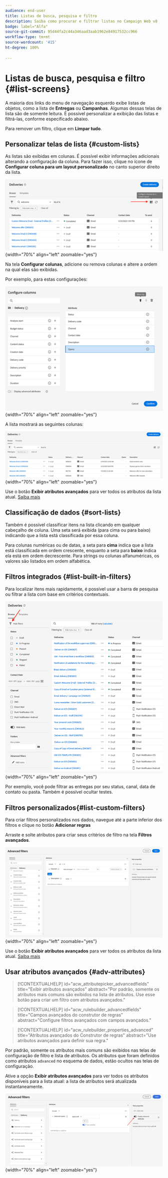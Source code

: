 ```yaml
---
audience: end-user
title: Listas de busca, pesquisa e filtro
description: Saiba como procurar e filtrar listas no Campaign Web v8
badge: label="Alfa"
source-git-commit: 95d44fa2c44a346aad3aab1962e84917532cc966
workflow-type: tm+mt
source-wordcount: '415'
ht-degree: 100%

---
```



# Listas de busca, pesquisa e filtro {#list-screens}

A maioria dos links do menu de navegação esquerdo exibe listas de objetos, como a lista de **Entregas** ou **Campanhas**. Algumas dessas telas de lista são de somente leitura. É possível personalizar a exibição das listas e filtrá-las, conforme especificado abaixo.

Para remover um filtro, clique em **Limpar tudo**.

## Personalizar telas de lista {#custom-lists}

As listas são exibidas em colunas. É possível exibir informações adicionais alterando a configuração da coluna. Para fazer isso, clique no ícone de **Configurar coluna para um layout personalizado** no canto superior direito da lista.

![](assets/config-columns.png){width="70%" align="left" zoomable="yes"}

Na tela **Configurar colunas**, adicione ou remova colunas e altere a ordem na qual elas são exibidas.

Por exemplo, para estas configurações:

![](assets/columns.png){width="70%" align="left" zoomable="yes"}

A lista mostrará as seguintes colunas:

![](assets/column-sample.png){width="70%" align="left" zoomable="yes"}

Use o botão **Exibir atributos avançados** para ver todos os atributos da lista atual. [Saiba mais](#adv-attributes)

## Classificação de dados {#sort-lists}

Também é possível classificar itens na lista clicando em qualquer cabeçalho de coluna. Uma seta será exibida (para cima ou para baixo) indicando que a lista está classificada por essa coluna.

Para colunas numéricas ou de datas, a seta para **cima** indica que a lista está classificada em ordem crescente, enquanto a seta para **baixo** indica ela está em ordem decrescente. Para strings ou colunas alfanuméricas, os valores são listados em ordem alfabética.

## Filtros integrados {#list-built-in-filters}

Para localizar itens mais rapidamente, é possível usar a barra de pesquisa ou filtrar a lista com base em critérios contextuais.

![](assets/filter.png){width="70%" align="left" zoomable="yes"}

Por exemplo, você pode filtrar as entregas por seu status, canal, data de contato ou pasta. Também é possível ocultar testes.

## Filtros personalizados{#list-custom-filters}

Para criar filtros personalizados nos dados, navegue até a parte inferior dos filtros e clique no botão **Adicionar regras**

Arraste e solte atributos para criar seus critérios de filtro na tela **Filtros avançados**.

![](assets/custom-filter.png){width="70%" align="left" zoomable="yes"}

Use o botão **Exibir atributos avançados** para ver todos os atributos da lista atual. [Saiba mais](#adv-attributes)

## Usar atributos avançados {#adv-attributes}

>[!CONTEXTUALHELP]
>id="acw_attributepicker_advancedfields"
>title="Exibir atributos avançados"
>abstract="Por padrão, somente os atributos mais comuns são exibidos na lista de atributos. Use esse botão para criar um filtro com atributos avançados."

>[!CONTEXTUALHELP]
>id="acw_rulebuilder_advancedfields"
>title="Campos avançados do construtor de regras"
>abstract="Configure filtros avançados com campos avançados."

>[!CONTEXTUALHELP]
>id="acw_rulebuilder_properties_advanced"
>title="Atributos avançados do Construtor de regras"
>abstract="Use atributos avançados para definir sua regra."


Por padrão, somente os atributos mais comuns são exibidos nas telas de configuração de filtro e lista de atributos. Os atributos que foram definidos como atributos `advanced` no esquema de dados, estão ocultos nas telas de configuração.

Ative a opção **Exibir atributos avançados** para ver todos os atributos disponíveis para a lista atual: a lista de atributos será atualizada instantaneamente.


![](assets/adv-toggle.png){width="70%" align="left" zoomable="yes"}
